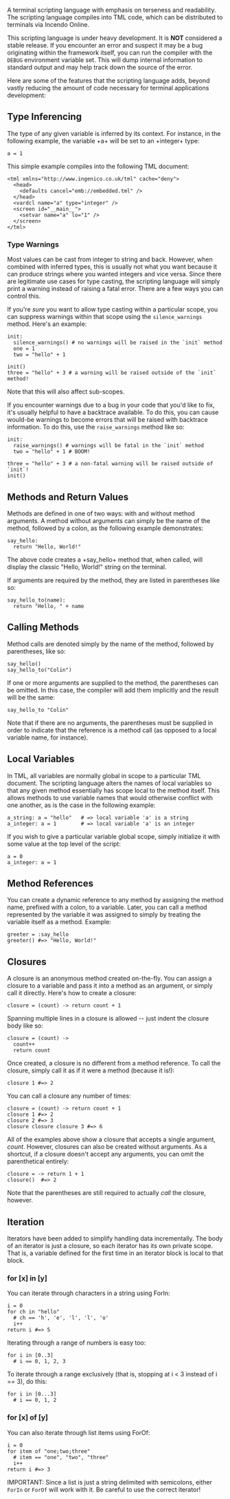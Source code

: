 A terminal scripting language with emphasis on terseness and readability. The scripting language compiles into TML code, which can be distributed to terminals via Incendo Online.

This scripting language is under heavy development. It is **NOT** considered a stable release. If you encounter an error and suspect it may be a bug originating within the framework itself, you can run the compiler with the `DEBUG` environment variable set. This will dump internal information to standard output and may help track down the source of the error.

Here are some of the features that the scripting language adds, beyond vastly reducing the amount of code necessary for terminal applications development:

## Type Inferencing

The type of any given variable is inferred by its context. For instance, in the following example, the variable +a+ will be set to an +integer+ type:

    a = 1
    
This simple example compiles into the following TML document:

    <tml xmlns="http://www.ingenico.co.uk/tml" cache="deny">
      <head>
        <defaults cancel="emb://embedded.tml" />
      </head>
      <vardcl name="a" type="integer" />
      <screen id="__main__">
        <setvar name="a" lo="1" />
      </screen>
    </tml>

### Type Warnings

Most values can be cast from integer to string and back. However, when combined with inferred types, this is usually not what you want because it can produce strings where you wanted integers and vice versa. Since there are legitimate use cases for type casting, the scripting language will simply print a warning instead of raising a fatal error. There are a few ways you can control this.

If you're _sure_ you want to allow type casting within a particular scope, you can suppress warnings within that scope using the `silence_warnings` method. Here's an example:

    init:
      silence_warnings() # no warnings will be raised in the `init` method
      one = 1
      two = "hello" + 1
      
    init()
    three = "hello" + 3 # a warning will be raised outside of the `init` method!

Note that this will also affect sub-scopes.

If you encounter warnings due to a bug in your code that you'd like to fix, it's usually helpful to have a backtrace available. To do this, you can cause would-be warnings to become errors that will be raised with backtrace information. To do this, use the `raise_warnings` method like so:

    init:
      raise_warnings() # warnings will be fatal in the `init` method
      two = "hello" + 1 # BOOM!
    
    three = "hello" + 3 # a non-fatal warning will be raised outside of `init`!
    init()

## Methods and Return Values

Methods are defined in one of two ways: with and without method arguments. A method without arguments can simply be the name of the method, followed by a colon, as the following example demonstrates:

    say_hello:
      return "Hello, World!"
      
The above code creates a +say_hello+ method that, when called, will display the classic "Hello, World!" string on the terminal.

If arguments are required by the method, they are listed in parentheses like so:

    say_hello_to(name):
      return "Hello, " + name

## Calling Methods

Method calls are denoted simply by the name of the method, followed by parentheses, like so:

    say_hello()
    say_hello_to("Colin")
    
If one or more arguments are supplied to the method, the parentheses can be omitted. In this case, the compiler will add them implicitly and the result will be the same:

    say_hello_to "Colin"
    
Note that if there are no arguments, the parentheses must be supplied in order to indicate that the reference is a method call (as opposed to a local variable name, for instance).

## Local Variables

In TML, all variables are normally global in scope to a particular TML document. The scripting language alters the names of local variables so that any given method essentially has scope local to the method itself. This allows methods to use variable names that would otherwise conflict with one another, as is the case in the following example:

    a_string: a = "hello"   # => local variable 'a' is a string
    a_integer: a = 1        # => local variable 'a' is an integer
    
If you wish to give a particular variable global scope, simply initialize it with some value at the top level of the script:

    a = 0
    a_integer: a = 1
    
## Method References

You can create a dynamic reference to any method by assigning the method name, prefixed with a colon, to a variable. Later, you can call a method represented by the variable it was assigned to simply by treating the variable itself as a method. Example:

    greeter = :say_hello
    greeter() #=> "Hello, World!"

## Closures

A closure is an anonymous method created on-the-fly. You can assign a closure to a variable and pass it into a method as an argument, or simply call it directly. Here's how to create a closure:

    closure = (count) -> return count + 1
    
Spanning multiple lines in a closure is allowed -- just indent the closure body like so:

    closure = (count) ->
      count++
      return count

Once created, a closure is no different from a method reference. To call the closure, simply call it as if it were a method (because it is!):

    closure 1 #=> 2
    
You can call a closure any number of times:

    closure = (count) -> return count + 1
    closure 1 #=> 2
    closure 2 #=> 3
    closure closure closure 3 #=> 6
    
All of the examples above show a closure that accepts a single argument, *count*. However, closures can also be created without arguments. As a shortcut, if a closure doesn't accept any arguments, you can omit the parenthetical entirely:

    closure = -> return 1 + 1
    closure()  #=> 2
    
Note that the parentheses are still required to actually _call_ the closure, however.

## Iteration

Iterators have been added to simplify handling data incrementally. The body of an iterator is just a closure, so each iterator has its own private scope. That is, a variable defined for the first time in an iterator block is local to that block.

### for [x] in [y]

You can iterate through characters in a string using ForIn:

    i = 0
    for ch in "hello"
      # ch == 'h', 'e', 'l', 'l', 'o'
      i++
    return i #=> 5
    
Iterating through a range of numbers is easy too:

    for i in [0..3]
      # i == 0, 1, 2, 3

To iterate through a range exclusively (that is, stopping at i < 3 instead of i == 3), do this:

    for i in [0...3]
      # i == 0, 1, 2

### for [x] of [y]

You can also iterate through list items using ForOf:

    i = 0
    for item of "one;two;three"
      # item == "one", "two", "three"
      i++
    return i #=> 3
    
IMPORTANT: Since a list is just a string delimited with semicolons, either `ForIn` or `ForOf` will work with it. Be careful to use the correct iterator!

